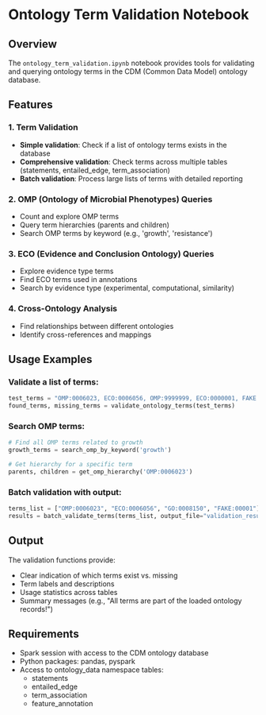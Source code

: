 # Ontology Term Validation Notebook

## Overview
The `ontology_term_validation.ipynb` notebook provides tools for validating and querying ontology terms in the CDM (Common Data Model) ontology database.

## Features

### 1. Term Validation
- **Simple validation**: Check if a list of ontology terms exists in the database
- **Comprehensive validation**: Check terms across multiple tables (statements, entailed_edge, term_association)
- **Batch validation**: Process large lists of terms with detailed reporting

### 2. OMP (Ontology of Microbial Phenotypes) Queries
- Count and explore OMP terms
- Query term hierarchies (parents and children)
- Search OMP terms by keyword (e.g., 'growth', 'resistance')

### 3. ECO (Evidence and Conclusion Ontology) Queries
- Explore evidence type terms
- Find ECO terms used in annotations
- Search by evidence type (experimental, computational, similarity)

### 4. Cross-Ontology Analysis
- Find relationships between different ontologies
- Identify cross-references and mappings

## Usage Examples

### Validate a list of terms:
```python
test_terms = "OMP:0006023, ECO:0006056, OMP:9999999, ECO:0000001, FAKE:12345"
found_terms, missing_terms = validate_ontology_terms(test_terms)
```

### Search OMP terms:
```python
# Find all OMP terms related to growth
growth_terms = search_omp_by_keyword('growth')

# Get hierarchy for a specific term
parents, children = get_omp_hierarchy('OMP:0006023')
```

### Batch validation with output:
```python
terms_list = ["OMP:0006023", "ECO:0006056", "GO:0008150", "FAKE:00001"]
results = batch_validate_terms(terms_list, output_file="validation_results.csv")
```

## Output
The validation functions provide:
- Clear indication of which terms exist vs. missing
- Term labels and descriptions
- Usage statistics across tables
- Summary messages (e.g., "All terms are part of the loaded ontology records!")

## Requirements
- Spark session with access to the CDM ontology database
- Python packages: pandas, pyspark
- Access to ontology_data namespace tables:
  - statements
  - entailed_edge
  - term_association
  - feature_annotation